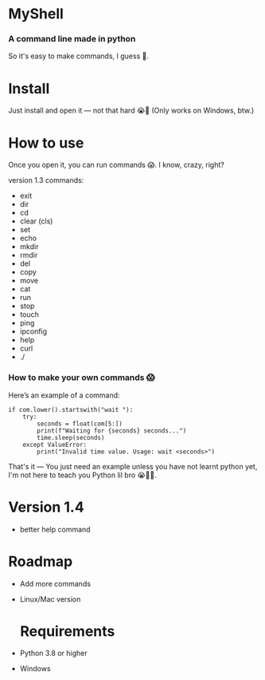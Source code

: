 # MyShell
### A command line made in python
So it's easy to make commands, I guess 🤷.

# Install
Just install and open it — not that hard 😭🥀 (Only works on Windows, btw.)

# How to use
Once you open it, you can run commands 😱. I know, crazy, right?

version 1.3 commands: 
- exit
- dir
- cd
- clear (cls)
- set
- echo
- mkdir
- rmdir
- del
- copy
- move
- cat
- run
- stop
- touch
- ping
- ipconfig
- help
- curl
- ./

### How to make your own commands 😱
Here’s an example of a command:
   
    if com.lower().startswith("wait "):
        try: 
            seconds = float(com[5:])
            print(f"Waiting for {seconds} seconds...")
            time.sleep(seconds)
        except ValueError:
            print("Invalid time value. Usage: wait <seconds>")

That's it — You just need an example unless you have not learnt python yet, I'm not here to teach you Python lil bro 😭🥀💀.

# Version 1.4
- better help command

# Roadmap
- Add more commands
- Linux/Mac version

  # Requirements
- Python 3.8 or higher
- Windows
